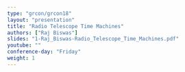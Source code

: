 ```yaml
---
type: "grcon/grcon18"
layout: "presentation"
title: "Radio Telescope Time Machines"
authors: ["Raj Biswas"]
slides: "1-Raj_Biswas-Radio_Telescope_Time_Machines.pdf"
youtube: ""
conference-day: "Friday"
weight: 1
---
```

<!-- FIXME -->
